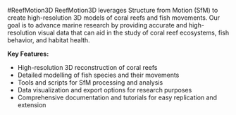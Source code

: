 #ReefMotion3D
ReefMotion3D leverages Structure from Motion (SfM) to create high-resolution 3D models of coral reefs and fish movements. Our goal is to advance marine research by providing accurate and high-resolution visual data that can aid in the study of coral reef ecosystems, fish behavior, and habitat health.

**Key Features:**

- High-resolution 3D reconstruction of coral reefs
- Detailed modelling of fish species and their movements
- Tools and scripts for SfM processing and analysis
- Data visualization and export options for research purposes
- Comprehensive documentation and tutorials for easy replication and extension

